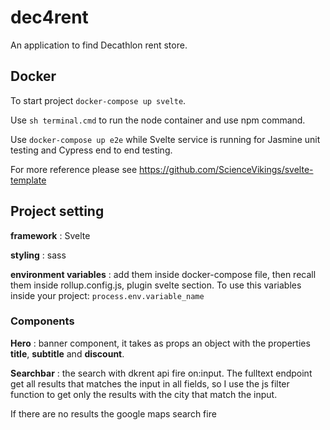 # dec4rent
An application to find Decathlon rent store.

## Docker
To start project `docker-compose up svelte`.

Use `sh terminal.cmd` to run the node container and use npm command.

Use `docker-compose up e2e` while Svelte service is running for Jasmine unit testing and Cypress end to end testing.

For more reference please see https://github.com/ScienceVikings/svelte-template

## Project setting
<b>framework</b> : Svelte

<b>styling</b> : sass

<b>environment variables</b> : add them inside docker-compose file, then recall them inside rollup.config.js, plugin svelte section. To use this variables inside your project: `process.env.variable_name`

### Components
<b>Hero</b> : banner component, it takes as props an object with the properties <b>title</b>, <b>subtitle</b> and <b>discount</b>.

<b>Searchbar</b> : the search with dkrent api fire on:input. The fulltext endpoint get all results that matches the input in all fields, so I use the js filter function to get only the results with the city that match the input.

If there are no results the google maps search fire
